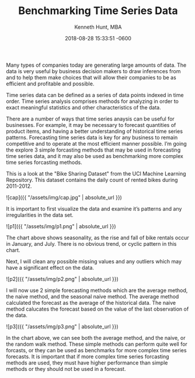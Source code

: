 ﻿---
layout: post
title:  "Benchmarking Time Series Data"
date:   2018-08-28 15:33:51 -0600
author: "Kenneth Hunt, MBA"
image: me3.JPG
---


Many types of companies today are generating large amounts of data. The data is very useful by business decision makers to draw 
inferences from and to help them make choices that will allow their companies to be as efficient and profitable and 
possible.

Time series data can be defined as a series of data points indexed in time order. Time series analysis comprises methods 
for analyzing in order to exact meaningful statistics and other characteristics of the data.

There are a number of ways that time series anaysis can be useful for businesses. For example, it may be necessary to 
forecast quantities of product items, and having a better understanding of historical time series patterns.
Forecasting time series data is key for any business to remain competitive and to operate at the most efficient manner
 possible. I’m going the explore 3 simple forcasting methods that may be used in forecasting time series data, and it may
 also be used as benchmarking more complex time series forcasting methods.

This is a look at the "Bike Sharing Dataset" from the UCI Machine Learning Repository. This dataset contains the daily 
count of rented bikes during 2011-2012. 

![cap]({{ "/assets/img/cap.jpg" | absolute_url }})

It is important to first visualize the data and examine it’s patterns and any irregularities in the data set.

![p1]({{ "/assets/img/p1.png" | absolute_url }})

The chart above shows seasonality, as the rise and fall of bike rentals occur in January, and July. There is no obvious trend,
 or cyclic pattern in this chart.

Next, I will clean any possible missing values and any outliers which may have a significant effect on the data.

![p2]({{ "/assets/img/p2.png" | absolute_url }})

I will now use 2 simple forecasting methods which are the average method, the naive method, and the seasonal naive method. 
The average method calculated the forecast as the average of the historical data. The naive method calucates the forecast 
based on the value of the last observation of the data.

![p3]({{ "/assets/img/p3.png" | absolute_url }})

In the chart above, we can see both the average method, and the naive, or the random walk method. These simple methods can 
perform quite well for forcasts, or they can be used as benchmarks for more complex time series forecasts. It is important
 that if more complex time series forcasting methods are used, they must have higher performance than simple methods or they 
should not be used in a forecast.




